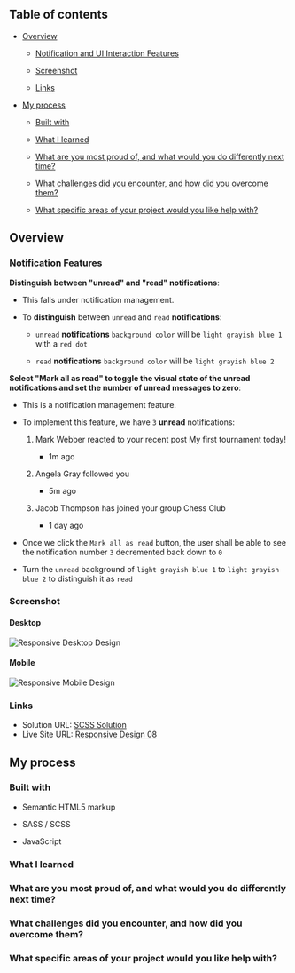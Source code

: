 ## Table of contents

- [Overview](#overview)

  - [Notification and UI Interaction Features](#Notification-Features)

  - [Screenshot](#screenshot)

  - [Links](#links)

- [My process](#my-process)

  - [Built with](#built-with)

  - [What I learned](#what-i-learned)

  - [What are you most proud of, and what would you do differently next time?](#What-are-you-most-proud-of-and-what-would-you-do-differently-next-time)

  - [ What challenges did you encounter, and how did you overcome them?](#What-challenges-did-you-encounter-and-how-did-you-overcome-them)

  - [What specific areas of your project would you like help with?](#What-specific-areas-of-your-project-would-you-like-help-with)



## Overview

### Notification Features

**Distinguish between "unread" and "read" notifications**: 

- This falls under notification management.

- To **distinguish** between  `unread` and `read` **notifications**: 

  -  `unread`  **notifications** `background color` will be `light grayish blue 1` with a `red dot`

  -  `read` **notifications** `background color` will be `light grayish blue 2`




**Select "Mark all as read" to toggle the visual state of the unread notifications and set the number of unread messages to zero**: 

- This is a notification management feature.

- To implement this feature, we have `3` **unread** notifications:

  1) Mark Webber reacted to your recent post My first tournament today!
      -  1m ago
  
  2) Angela Gray followed you
      - 5m ago

  3) Jacob Thompson has joined your group Chess Club
      - 1 day ago

- Once we click the  `Mark all as read` button, the user shall be able to see the notification number `3` decremented back down to `0`

- Turn the `unread` background of `light grayish blue 1` to `light grayish blue 2` to distinguish it as `read`

  


### Screenshot

#### Desktop

![Responsive Desktop Design ](/Responsive%20Design%2008/images/image-desktop-final.png)


#### Mobile

![Responsive Mobile Design ](/Responsive%20Design%2008/images/image-mobile-final.png)


### Links

- Solution URL: [SCSS Solution](https://github.com/FengDenny/Frontend-Mentor-Challenges/blob/main/Responsive%20Design%2008/style.scss)
- Live Site URL: [Responsive Design 08](https://responsivedesign08.netlify.app/)

## My process

### Built with

- Semantic HTML5 markup

- SASS / SCSS

- JavaScript


### What I learned


### What are you most proud of, and what would you do differently next time?



### What challenges did you encounter, and how did you overcome them?



### What specific areas of your project would you like help with?

